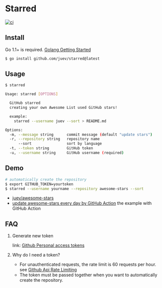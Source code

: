 # Starred

[![ci](https://github.com/juev/starred/actions/workflows/ci.yml/badge.svg)](https://github.com/juev/starred/actions/workflows/ci.yml)

## Install

Go 1.1+ is required. [Golang Getting Started](http://golang.org/doc/install)

```bash
$ go install github.com/juev/starred@latest
```

## Usage

```bash
$ starred

Usage: starred [OPTIONS]

  GitHub starred
  creating your own Awesome List used GitHub stars!

  example:
    starred --username juev --sort > README.md

Options:
  -m, --message string      commit message (default "update stars")
  -r, --repository string   repository name
      --sort                sort by language
  -t, --token string        GitHub token
  -u, --username string     GitHub username (required)
```

## Demo

```bash
# automatically create the repository
$ export GITHUB_TOKEN=yourtoken
$ starred --username yourname --repository awesome-stars --sort
```

- [juev/awesome-stars](https://github.com/juev/awesome-stars)
- [update awesome-stars every day by GitHub Action](https://github.com/juev/awesome-stars/blob/master/.github/workflows/main.yml) the example with GitHub Action

## FAQ

1. Generate new token

   link: [Github Personal access tokens](https://github.com/settings/tokens)

2. Why do I need a token?

    -  For unauthenticated requests, the rate limit is 60 requests per hour.
       see [Github Api Rate Limiting](https://developer.github.com/v3/#rate-limiting)
    -  The token must be passed together when you want to automatically
       create the repository.
    